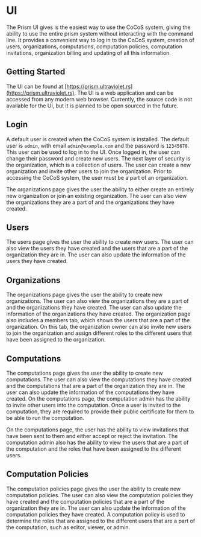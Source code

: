 # UI

The Prism UI gives is the easiest way to use the CoCoS system, giving the ability to use the entire prism system without interacting with the command line. It provides a convenient way to log in to the CoCoS system, creation of users, organizations, computations, computation policies, computation invitations, organization billing and updating of all this information.

## Getting Started

The UI can be found at [https://prism.ultraviolet.rs](https://prism.ultraviolet.rs). The UI is a web application and can be accessed from any modern web browser. Currently, the source code is not available for the UI, but it is planned to be open sourced in the future.

## Login

A default user is created when the CoCoS system is installed. The default user is `admin`, with email `admin@example.com` and the password is `12345678`. This user can be used to log in to the UI. Once logged in, the user can change their password and create new users. The next layer of security is the organization, which is a collection of users. The user can create a new organization and invite other users to join the organization. Prior to accessing the CoCoS system, the user must be a part of an organization.

The organizations page gives the user the ability to either create an entirely new organization or join an existing organization. The user can also view the organizations they are a part of and the organizations they have created.

## Users

The users page gives the user the ability to create new users. The user can also view the users they have created and the users that are a part of the organization they are in. The user can also update the information of the users they have created.

## Organizations

The organizations page gives the user the ability to create new organizations. The user can also view the organizations they are a part of and the organizations they have created. The user can also update the information of the organizations they have created. The organization page also includes a members tab, which shows the users that are a part of the organization. On this tab, the organization owner can also invite new users to join the organization and assign different roles to the different users that have been assigned to the organization.

## Computations

The computations page gives the user the ability to create new computations. The user can also view the computations they have created and the computations that are a part of the organization they are in. The user can also update the information of the computations they have created. On the computations page, the computation admin has the ability to invite other users into the computation. Once a user is invited to the computation, they are required to provide their public certificate for them to be able to run the computation.

On the computations page, the user has the ability to view invitations that have been sent to them and either accept or reject the invitation. The computation admin also has the ability to view the users that are a part of the computation and the roles that have been assigned to the different users.

## Computation Policies

The computation policies page gives the user the ability to create new computation policies. The user can also view the computation policies they have created and the computation policies that are a part of the organization they are in. The user can also update the information of the computation policies they have created. A computation policy is used to determine the roles that are assigned to the different users that are a part of the computation, such as editor, viewer, or admin.

